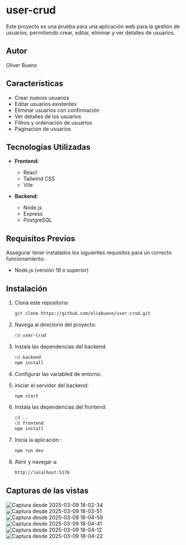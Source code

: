 # user-crud

Este proyecto es una prueba para una aplicación web para la gestión de usuarios, permitiendo crear, editar, eliminar y ver detalles de usuarios.

## Autor

Oliver Bueno

## Características

- Crear nuevos usuarios
- Editar usuarios existentes
- Eliminar usuarios con confirmación
- Ver detalles de los usuarios
- Filtros y ordenación de usuarios
- Paginación de usuarios

## Tecnologías Utilizadas

- **Frontend:**
  - React
  - Tailwind CSS
  - Vite

- **Backend:**
  - Node.js
  - Express
  - PostgreSQL

## Requisitos Previos

Assegurar tener instalados los siguientes requisitos para un correcto funcionamiento:

- Node.js (versión 18 o superior)

## Instalación

1. Clona este repositorio:
   ```bash
   git clone https://github.com/oliebueno/user-crud.git

2. Navega al directorio del proyecto:
   ```bash
   cd user-crud
   
3. Instala las dependencias del backend:
   ```bash
   cd backend
   npm install
   
4. Configurar las variabled de entorno.

5. iniciar el servidor del backend:
   ```bash
   npm start

6. Instala las dependencias del frontend:
   ```bash
   cd ..
   cd frontend
   npm install
   
7. Inicia la aplicación :
   ```bash
   npm run dev

8. Abrir y navegar a:
   ```bash
   http://localhost:5176

## Capturas de las vistas


![Captura desde 2025-03-09 18-02-34](https://github.com/user-attachments/assets/90d98e31-2e48-417e-b4b6-b58b13a3d812)
![Captura desde 2025-03-09 18-03-51](https://github.com/user-attachments/assets/083dbc5f-dec3-4fc5-bd54-aaa2709fb14d)
![Captura desde 2025-03-09 18-04-59](https://github.com/user-attachments/assets/da1a0fdd-01ce-4045-bf82-a8014f5f0805)
![Captura desde 2025-03-09 18-04-41](https://github.com/user-attachments/assets/41a869d6-5022-4fb3-a82e-a1969913bcf2)
![Captura desde 2025-03-09 18-04-12](https://github.com/user-attachments/assets/e9440da3-5d21-441e-93da-a5835e31c439)
![Captura desde 2025-03-09 18-04-22](https://github.com/user-attachments/assets/5223f7ad-8d92-4b45-b1b5-968d364035f5)

